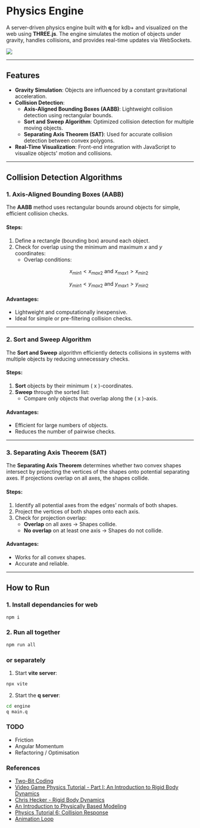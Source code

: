 # **Physics Engine**

A server-driven physics engine built with **q** for kdb+ and visualized on the web using **THREE.js**. The engine simulates the motion of objects under gravity, handles collisions, and provides real-time updates via WebSockets.

![](./Physics2.gif)

---

## **Features**
- **Gravity Simulation**: Objects are influenced by a constant gravitational acceleration.
- **Collision Detection**:
  - **Axis-Aligned Bounding Boxes (AABB)**: Lightweight collision detection using rectangular bounds.
  - **Sort and Sweep Algorithm**: Optimized collision detection for multiple moving objects.
  - **Separating Axis Theorem (SAT)**: Used for accurate collision detection between convex polygons.
- **Real-Time Visualization**: Front-end integration with JavaScript to visualize objects' motion and collisions.

---

## **Collision Detection Algorithms**
### **1. Axis-Aligned Bounding Boxes (AABB)**
The **AABB** method uses rectangular bounds around objects for simple, efficient collision checks.

#### **Steps:**
1. Define a rectangle (bounding box) around each object.
2. Check for overlap using the minimum and maximum $`x`$ and $`y`$ coordinates:
   - Overlap conditions:
     ```math
     x_{min1} < x_{max2} \text{ and } x_{max1} > x_{min2}
     ````
     ```math
     y_{min1} < y_{max2} \text{ and } y_{max1} > y_{min2}
     ```
     
#### **Advantages:**
- Lightweight and computationally inexpensive.
- Ideal for simple or pre-filtering collision checks.

---

### **2. Sort and Sweep Algorithm**
The **Sort and Sweep** algorithm efficiently detects collisions in systems with multiple objects by reducing unnecessary checks.

#### **Steps:**
1. **Sort** objects by their minimum \( x \)-coordinates.
2. **Sweep** through the sorted list:
   - Compare only objects that overlap along the \( x \)-axis.

#### **Advantages:**
- Efficient for large numbers of objects.
- Reduces the number of pairwise checks.

---

### **3. Separating Axis Theorem (SAT)**
The **Separating Axis Theorem** determines whether two convex shapes intersect by projecting the vertices of the shapes onto potential separating axes. If projections overlap on all axes, the shapes collide.

#### **Steps:**
1. Identify all potential axes from the edges' normals of both shapes.
2. Project the vertices of both shapes onto each axis.
3. Check for projection overlap:
   - **Overlap** on all axes → Shapes collide.
   - **No overlap** on at least one axis → Shapes do not collide.

#### **Advantages:**
- Works for all convex shapes.
- Accurate and reliable.

---

## **How to Run**

### 1. Install dependancies for web
```bash
npm i
```

### 2. Run all together
```bash
npm run all
```

### or separately
1. Start **vite server**:
```bash
npx vite
```
2. Start the **q server**:
```bash
cd engine
q main.q
```


### TODO
- Friction
- Angular Momentum
- Refactoring / Optimisation

### References
- [Two-Bit Coding](https://www.youtube.com/@two-bitcoding8018)
- [Video Game Physics Tutorial - Part I: An Introduction to Rigid Body Dynamics](https://www.toptal.com/game/video-game-physics-part-i-an-introduction-to-rigid-body-dynamics)
- [Chris Hecker - Rigid Body Dynamics](https://www.chrishecker.com/Rigid_Body_Dynamics#Physics_References)
- [An Introduction to Physically Based Modeling](https://www.cs.cmu.edu/~baraff/sigcourse/notesd1.pdf)
- [Physics Tutorial 6: Collision Response](https://research.ncl.ac.uk/game/mastersdegree/gametechnologies/previousinformation/physics6collisionresponse/2017%20Tutorial%206%20-%20Collision%20Response.pdf)
- [Animation Loop](https://discoverthreejs.com/book/first-steps/animation-loop/)
